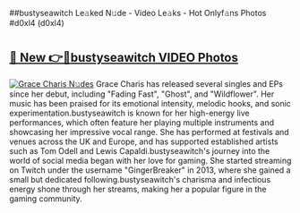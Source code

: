 ##bustyseawitch Le𝚊ked N𝚞de - Video Le𝚊ks - Hot Onlyf𝚊ns Photos #d0xl4 (d0xl4)

# <h2><a href="https://mediaupload.pro?title=bustyseawitch&ref=9FEB">🔗 New 👉🔴bustyseawitch VIDEO Photos</a></h2>

[![Grace Charis N𝚞des](https://i.imgur.com/rIISA9y.gif)](https://mediaupload.pro?title=bustyseawitch&ref=9FEB)
Grace Charis has released several singles and EPs since her debut, including "Fading Fast", "Ghost", and "Wildflower". Her music has been praised for its emotional intensity, melodic hooks, and sonic experimentation.bustyseawitch is known for her high-energy live performances, which often feature her playing multiple instruments and showcasing her impressive vocal range. She has performed at festivals and venues across the UK and Europe, and has supported established artists such as Tom Odell and Lewis Capaldi.bustyseawitch's journey into the world of social media began with her love for gaming. She started streaming on Twitch under the username "GingerBreaker" in 2013, where she gained a small but dedicated following.bustyseawitch's charisma and infectious energy shone through her streams, making her a popular figure in the gaming community.